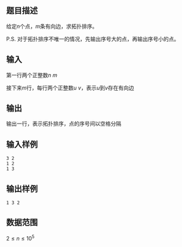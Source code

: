 ## 题目描述

给定$n$个点，$m$条有向边，求拓扑排序。

P.S. 对于拓扑排序不唯一的情况，先输出序号大的点，再输出序号小的点。

## 输入

第一行两个正整数$n \ m$

接下来$m$行，每行两个正整数$u \ v$，表示$u$到$v$存在有向边

## 输出

输出一行，表示拓扑排序，点的序号间以空格分隔

## 输入样例

    3 2
    1 2
    1 3

## 输出样例

    1 3 2

## 数据范围

$2\leq n \leq 10^5$
